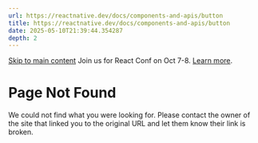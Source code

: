 ```yaml
---
url: https://reactnative.dev/docs/components-and-apis/button
title: https://reactnative.dev/docs/components-and-apis/button
date: 2025-05-10T21:39:44.354287
depth: 2
---
```


[Skip to main content](https://reactnative.dev/docs/components-and-apis/button#__docusaurus_skipToContent_fallback)
Join us for React Conf on Oct 7-8. [Learn more](https://conf.react.dev).
# Page Not Found
We could not find what you were looking for.
Please contact the owner of the site that linked you to the original URL and let them know their link is broken.

